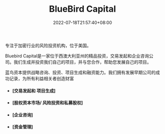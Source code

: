 ﻿---
weight: 
title: "BlueBird Capital"
description: "专注于加密行业的风险投资机构，位于美国"
date: 2022-07-18T21:57:40+08:00
lastmod: 2022-07-18T16:45:40+08:00
draft: false
authors: ["MineW"]
featuredImage: "bluebird-capital.png"
link: "https://bluebirdcapital.com.au/"
tags: ["投资机构","BlueBird Capital"]
categories: ["navigation"]
navigation: ["投资机构"]
lightgallery: true
toc: true
pinned: false
recommend: false
recommend1: false
---
专注于加密行业的风险投资机构，位于美国。

Bluebird Capital是一家位于西澳大利亚州的精品投资，交易发起和企业咨询公司。我们生成并投资我们自己的项目，并与您合作，帮助您发展自己的项目。

蓝鸟资本提供战略咨询、投资、项目生成和融资能力。我们拥有发展早期公司的成功记录，为所有利益相关者创造财富

- #### [交易发起和 项目生成]

- #### [股权资本市场/ 风险投资和私募股权]

- #### [企业咨询]

- #### [资金管理]